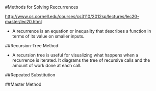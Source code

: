 #Methods for Solving Reccurrences

http://www.cs.cornell.edu/courses/cs3110/2012sp/lectures/lec20-master/lec20.html

- A recurrence is an equation or inequality that describes a function in terms of its value on smaller inputs.

##Recursion-Tree Method 

- A recursion tree is useful for visualizing what happens when a recurrence is iterated. It diagrams the tree of recursive calls and the amount of work done at each call.

##Repeated Substitution

##Master Method
